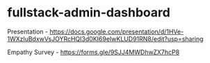 # fullstack-admin-dashboard

 Presentation - <https://docs.google.com/presentation/d/1HVe-1WXzluBdxwVsJOYRcHQI3d0KI69eIwKLUD91RN8/edit?usp=sharing>

Empathy Survey - <https://forms.gle/9SJJ4MWDhwZX7hcP8>
